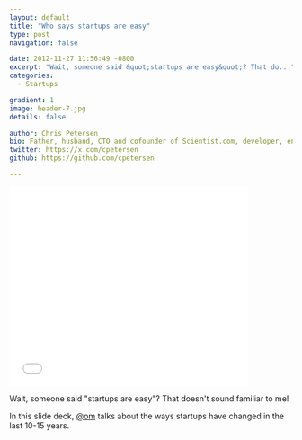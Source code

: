 ```yaml
---
layout: default
title: "Who says startups are easy"
type: post
navigation: false

date: 2012-11-27 11:56:49 -0800
excerpt: "Wait, someone said &quot;startups are easy&quot;? That do..."
categories:
  - Startups

gradient: 1
image: header-7.jpg
details: false

author: Chris Petersen
bio: Father, husband, CTO and cofounder of Scientist.com, developer, entrepreneur and technologist.
twitter: https://x.com/cpetersen
github: https://github.com/cpetersen

---
```


<iframe class="embedly-embed" src="//cdn.embedly.com/widgets/media.html?src=https%3A%2F%2Fwww.slideshare.net%2Fslideshow%2Fembed_code%2Fkey%2FLkkIhx6XHW8Ued&url=http%3A%2F%2Fwww.slideshare.net%2Fommalik%2Fwho-says-startups-are-easy&image=http%3A%2F%2Fcdn.slidesharecdn.com%2Fss_thumbnails%2Fpresentationv2copy-121125155458-phpapp01-thumbnail-4.jpg%3Fcb%3D1353877244&key=d815972c91e546edb5d2d02e509f8b1c&type=text%2Fhtml&schema=slideshare" width="425" height="355" scrolling="no" frameborder="0" allowfullscreen></iframe>

Wait, someone said "startups are easy"? That doesn't sound familiar to me!

In this slide deck,  [@om](https://twitter.com/om)  talks about the ways startups have changed in the last 10-15 years.
